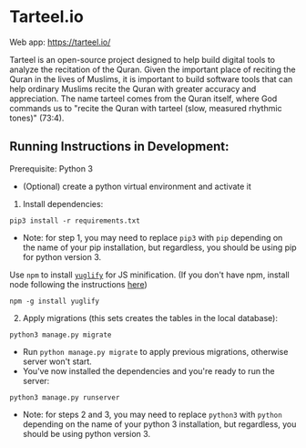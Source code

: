 # Tarteel.io

Web app: https://tarteel.io/

Tarteel is an open-source project designed to help build digital tools to analyze the recitation of the Quran. Given the important place of reciting the Quran in the lives of Muslims, it is important to build software tools that can help ordinary Muslims recite the Quran with greater accuracy and appreciation. The name tarteel comes from the Quran itself, where God commands us to "recite the Quran with tarteel (slow, measured rhythmic tones)" (73:4).

## Running Instructions in Development:

Prerequisite: Python 3

- (Optional) create a python virtual environment and activate it

1. Install dependencies:

```
pip3 install -r requirements.txt
```
- Note: for step 1, you may need to replace `pip3` with `pip` depending on the name of your pip installation, but regardless, you should be using pip for python version 3.

Use `npm` to install [`yuglify`](https://github.com/yui/yuglify) for JS minification. (If you don't have npm, 
install node following the instructions [here](https://github.com/Tarteel-io/tarteel.io/blob/master/CONTRIBUTING.md))
```commandline
npm -g install yuglify
```
2. Apply migrations (this sets creates the tables in the local database):

```
python3 manage.py migrate
```
- Run `python manage.py migrate` to apply previous migrations, otherwise server won't start.
- You've now installed the dependencies and you're ready to run the server: 
```
python3 manage.py runserver
```

- Note: for steps 2 and 3, you may need to replace `python3` with `python` depending on the name of your python 3 installation, but regardless, you should be using python version 3.
